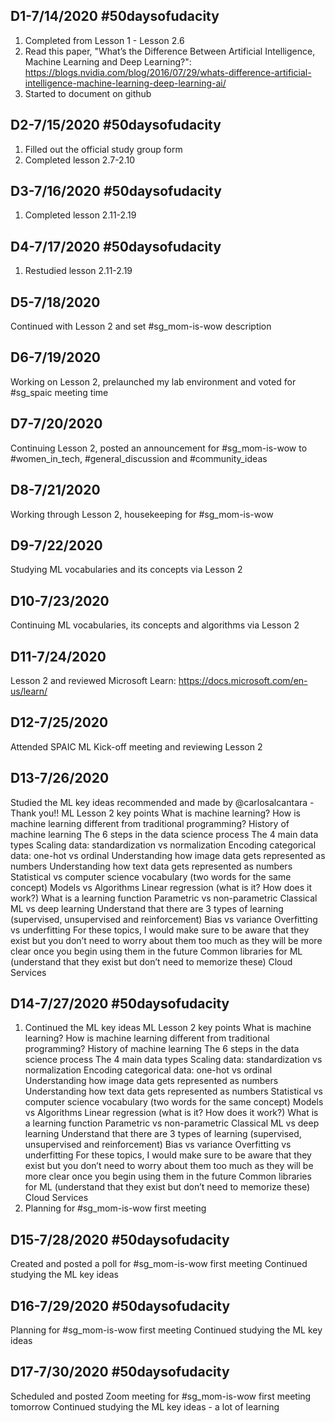 ## D1-7/14/2020 #50daysofudacity 
1. Completed from Lesson 1 - Lesson 2.6
2. Read this paper, "What’s the Difference Between Artificial Intelligence, Machine Learning and Deep Learning?": https://blogs.nvidia.com/blog/2016/07/29/whats-difference-artificial-intelligence-machine-learning-deep-learning-ai/
3. Started to document on github

## D2-7/15/2020 #50daysofudacity 
1. Filled out the official study group form
2. Completed lesson 2.7-2.10

## D3-7/16/2020 #50daysofudacity
1. Completed lesson 2.11-2.19

## D4-7/17/2020 #50daysofudacity
1. Restudied lesson 2.11-2.19

## D5-7/18/2020
Continued with Lesson 2 and set #sg_mom-is-wow description

## D6-7/19/2020
Working on Lesson 2, prelaunched my lab environment and voted for #sg_spaic meeting time

## D7-7/20/2020
Continuing Lesson 2, posted an announcement for #sg_mom-is-wow to #women_in_tech, #general_discussion and #community_ideas

## D8-7/21/2020
Working through Lesson 2, housekeeping for #sg_mom-is-wow 

## D9-7/22/2020
Studying ML vocabularies and its concepts via Lesson 2

## D10-7/23/2020
Continuing ML vocabularies, its concepts and algorithms via Lesson 2

## D11-7/24/2020
Lesson 2 and reviewed Microsoft Learn: https://docs.microsoft.com/en-us/learn/

## D12-7/25/2020
Attended SPAIC ML Kick-off meeting and reviewing Lesson 2

## D13-7/26/2020
Studied the ML key ideas recommended and made by @carlosalcantara - Thank you!!
ML Lesson 2 key points
What is machine learning?
How is machine learning different from traditional programming?
History of machine learning
The 6 steps in the data science process
The 4 main data types
Scaling data: standardization vs normalization
Encoding categorical data: one-hot vs ordinal
Understanding how image data gets represented as numbers
Understanding how text data gets represented as numbers
Statistical vs computer science vocabulary (two words for the same concept)
Models vs Algorithms
Linear regression (what is it? How does it work?)
What is a learning function
Parametric vs non-parametric
Classical ML vs deep learning
Understand that there are 3 types of learning (supervised, unsupervised and reinforcement)
Bias vs variance
Overfitting vs underfitting
For these topics, I would make sure to be aware that they exist but you don’t need to worry about them too much as they will be more clear once you begin using them in the future
Common libraries for ML (understand that they exist but don’t need to memorize these)
Cloud Services

## D14-7/27/2020 #50daysofudacity
1. Continued the ML key ideas
ML Lesson 2 key points
What is machine learning?
How is machine learning different from traditional programming?
History of machine learning
The 6 steps in the data science process
The 4 main data types
Scaling data: standardization vs normalization
Encoding categorical data: one-hot vs ordinal
Understanding how image data gets represented as numbers
Understanding how text data gets represented as numbers
Statistical vs computer science vocabulary (two words for the same concept)
Models vs Algorithms
Linear regression (what is it? How does it work?)
What is a learning function
Parametric vs non-parametric
Classical ML vs deep learning
Understand that there are 3 types of learning (supervised, unsupervised and reinforcement)
Bias vs variance
Overfitting vs underfitting
For these topics, I would make sure to be aware that they exist but you don’t need to worry about them too much as they will be more clear once you begin using them in the future
Common libraries for ML (understand that they exist but don’t need to memorize these)
Cloud Services
2. Planning for #sg_mom-is-wow first meeting

## D15-7/28/2020 #50daysofudacity
Created and posted a poll for #sg_mom-is-wow first meeting
Continued studying the ML key ideas

## D16-7/29/2020 #50daysofudacity
Planning for #sg_mom-is-wow first meeting
Continued studying the ML key ideas

## D17-7/30/2020 #50daysofudacity
Scheduled and posted Zoom meeting for #sg_mom-is-wow first meeting tomorrow
Continued studying the ML key ideas - a lot of learning
